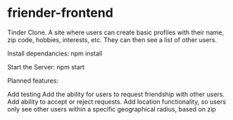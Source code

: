 # friender-frontend

Tinder Clone. A site where users can create basic profiles with their name, zip code, hobbies, interests, etc. They can then see a list of other users.

Install dependancies: npm install

Start the Server: npm start

Planned features:

Add testing
Add the ability for users to request friendship with other users. Add ability to accept or reject requests.
Add location functionality, so users only see other users within a specific geographical radius, based on zip
